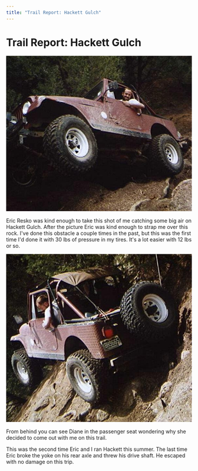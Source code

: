 ```yaml
---
title: "Trail Report: Hackett Gulch"
---
```

# Trail Report: Hackett Gulch

![Terry's CJ-7 on Hackett Gulch](../../img/terry/trail/hack1.jpg)

Eric Resko was kind enough to take this shot of me catching some big air on Hackett Gulch. After the picture Eric was kind enough to strap me over this rock. I've done this obstacle a couple times in the past, but this was the first time I'd done it with 30 lbs of pressure in my tires. It's a lot easier with 12 lbs or so.

![Terry's CJ-7 on Hackett Gulch](../../img/terry/trail/hack2.jpg)

From behind you can see Diane in the passenger seat wondering why she decided to come out with me on this trail.

This was the second time Eric and I ran Hackett this summer. The last time Eric broke the yoke on his rear axle and threw his drive shaft. He escaped with no damage on this trip.